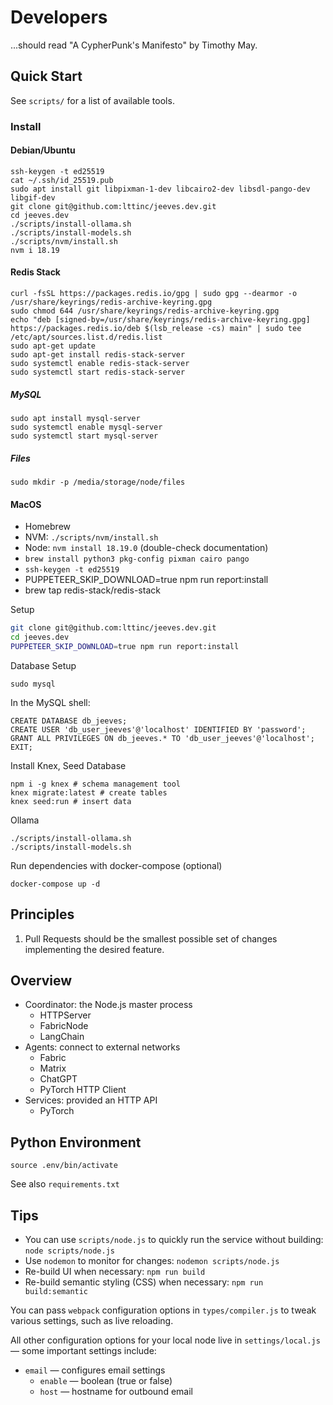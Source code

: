 # Developers
...should read "A CypherPunk's Manifesto" by Timothy May.

## Quick Start
See `scripts/` for a list of available tools.

### Install
#### Debian/Ubuntu
```
ssh-keygen -t ed25519
cat ~/.ssh/id_25519.pub
sudo apt install git libpixman-1-dev libcairo2-dev libsdl-pango-dev libgif-dev
git clone git@github.com:lttinc/jeeves.dev.git
cd jeeves.dev
./scripts/install-ollama.sh
./scripts/install-models.sh
./scripts/nvm/install.sh
nvm i 18.19
```

#### Redis Stack
```
curl -fsSL https://packages.redis.io/gpg | sudo gpg --dearmor -o /usr/share/keyrings/redis-archive-keyring.gpg
sudo chmod 644 /usr/share/keyrings/redis-archive-keyring.gpg
echo "deb [signed-by=/usr/share/keyrings/redis-archive-keyring.gpg] https://packages.redis.io/deb $(lsb_release -cs) main" | sudo tee /etc/apt/sources.list.d/redis.list
sudo apt-get update
sudo apt-get install redis-stack-server
sudo systemctl enable redis-stack-server
sudo systemctl start redis-stack-server
```

##### MySQL
```
sudo apt install mysql-server
sudo systemctl enable mysql-server
sudo systemctl start mysql-server
```

##### Files
```
sudo mkdir -p /media/storage/node/files
```

#### MacOS
- Homebrew
- NVM: `./scripts/nvm/install.sh`
- Node: `nvm install 18.19.0` (double-check documentation)
- `brew install python3 pkg-config pixman cairo pango`
- `ssh-keygen -t ed25519`
- PUPPETEER_SKIP_DOWNLOAD=true npm run report:install
- brew tap redis-stack/redis-stack

Setup
```bash
git clone git@github.com:lttinc/jeeves.dev.git
cd jeeves.dev
PUPPETEER_SKIP_DOWNLOAD=true npm run report:install
```

Database Setup
```
sudo mysql
```

In the MySQL shell:
```
CREATE DATABASE db_jeeves;
CREATE USER 'db_user_jeeves'@'localhost' IDENTIFIED BY 'password';
GRANT ALL PRIVILEGES ON db_jeeves.* TO 'db_user_jeeves'@'localhost';
EXIT;
```

Install Knex, Seed Database
```
npm i -g knex # schema management tool
knex migrate:latest # create tables
knex seed:run # insert data
```

Ollama
```
./scripts/install-ollama.sh
./scripts/install-models.sh
```

Run dependencies with docker-compose (optional)
```
docker-compose up -d
```

## Principles
1. Pull Requests should be the smallest possible set of changes implementing the desired feature.

## Overview
- Coordinator: the Node.js master process
  - HTTPServer
  - FabricNode
  - LangChain
- Agents: connect to external networks
  - Fabric
  - Matrix
  - ChatGPT
  - PyTorch HTTP Client
- Services: provided an HTTP API
  - PyTorch

## Python Environment
`source .env/bin/activate`

See also `requirements.txt`

## Tips
- You can use `scripts/node.js` to quickly run the service without building: `node scripts/node.js`
- Use `nodemon` to monitor for changes: `nodemon scripts/node.js`
- Re-build UI when necessary: `npm run build`
- Re-build semantic styling (CSS) when necessary: `npm run build:semantic`

You can pass `webpack` configuration options in `types/compiler.js` to tweak various settings, such as live reloading.

All other configuration options for your local node live in `settings/local.js` — some important settings include:

- `email` — configures email settings
  - `enable` — boolean (true or false)
  - `host` — hostname for outbound email
